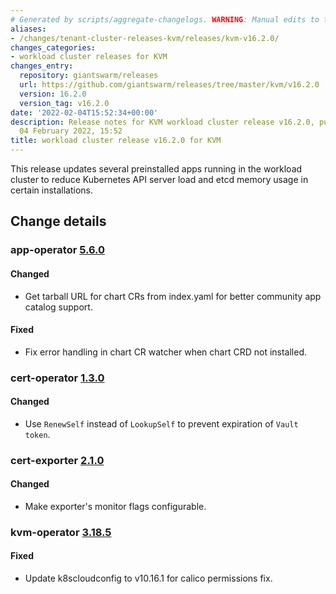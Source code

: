 ```yaml
---
# Generated by scripts/aggregate-changelogs. WARNING: Manual edits to this files will be overwritten.
aliases:
- /changes/tenant-cluster-releases-kvm/releases/kvm-v16.2.0/
changes_categories:
- workload cluster releases for KVM
changes_entry:
  repository: giantswarm/releases
  url: https://github.com/giantswarm/releases/tree/master/kvm/v16.2.0
  version: 16.2.0
  version_tag: v16.2.0
date: '2022-02-04T15:52:34+00:00'
description: Release notes for KVM workload cluster release v16.2.0, published on
  04 February 2022, 15:52
title: workload cluster release v16.2.0 for KVM
---
```


This release updates several preinstalled apps running in the workload cluster to reduce Kubernetes API server load and etcd memory usage in certain installations.

## Change details


### app-operator [5.6.0](https://github.com/giantswarm/app-operator/releases/tag/v5.6.0)

#### Changed
- Get tarball URL for chart CRs from index.yaml for better community app catalog support.
#### Fixed
- Fix error handling in chart CR watcher when chart CRD not installed.



### cert-operator [1.3.0](https://github.com/giantswarm/cert-operator/releases/tag/v1.3.0)

#### Changed
- Use `RenewSelf` instead of `LookupSelf` to prevent expiration of `Vault token`.



### cert-exporter [2.1.0](https://github.com/giantswarm/cert-exporter/releases/tag/v2.1.0)

#### Changed
- Make exporter's monitor flags configurable.



### kvm-operator [3.18.5](https://github.com/giantswarm/kvm-operator/releases/tag/v3.18.5)

#### Fixed
- Update k8scloudconfig to v10.16.1 for calico permissions fix.
